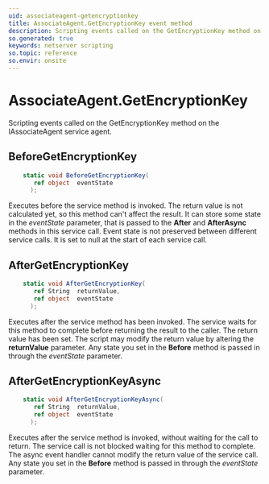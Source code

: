 ```yaml
---
uid: associateagent-getencryptionkey
title: AssociateAgent.GetEncryptionKey event method
description: Scripting events called on the GetEncryptionKey method on the AssociateAgent service agent.
so.generated: true
keywords: netserver scripting
so.topic: reference
so.envir: onsite
---
```

# AssociateAgent.GetEncryptionKey

Scripting events called on the <see cref='M:IAssociateAgent.GetEncryptionKey'>GetEncryptionKey</see> method on the <see cref='IAssociateAgent'>IAssociateAgent</see>  service agent.

## BeforeGetEncryptionKey
```cs
    static void BeforeGetEncryptionKey(
       ref object  eventState
      );
```
Executes before the service method is invoked.
The return value is not calculated yet, so this method can't affect the result.
It can store some state in the *eventState* parameter, that is passed to the **After** and **AfterAsync** methods in this service call.
Event state is not preserved between different service calls. It is set to null at the start of each service call.
## AfterGetEncryptionKey
```cs
    static void AfterGetEncryptionKey(
       ref String  returnValue,
       ref object  eventState
      );
```
Executes after the service method has been invoked. The service waits for this method to complete before returning the result to the caller.
The return value has been set. The script may modify the return value by altering the **returnValue** parameter.
Any state you set in the **Before** method is passed in through the *eventState* parameter.
## AfterGetEncryptionKeyAsync
```cs
    static void AfterGetEncryptionKeyAsync(
       ref String  returnValue,
       ref object  eventState
      );
```
Executes after the service method is invoked, without waiting for the call to return.
The service call is not blocked waiting for this method to complete.
The async event handler cannot modify the return value of the service call.
Any state you set in the **Before** method is passed in through the *eventState* parameter.

